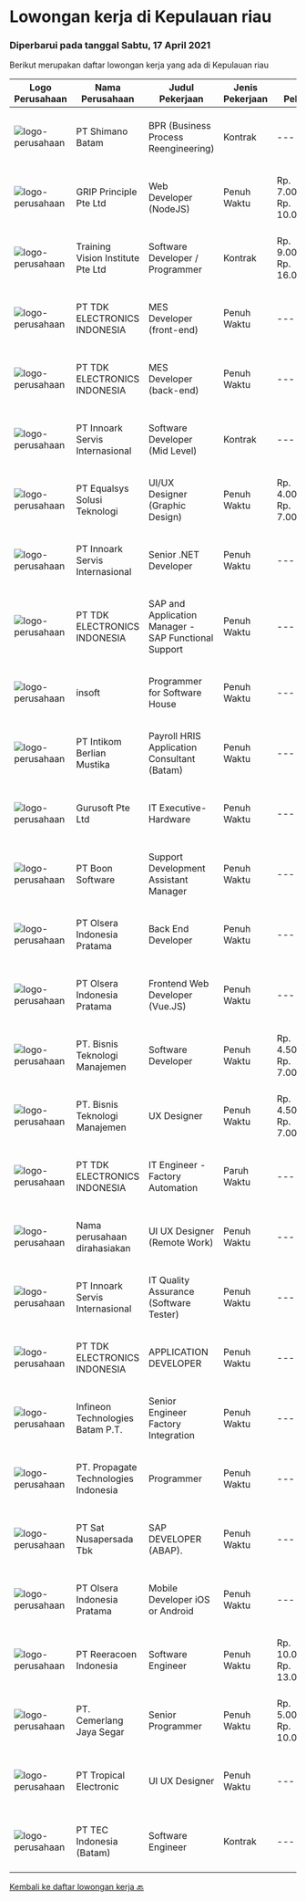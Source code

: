 
  # Lowongan kerja di Kepulauan riau

  ### Diperbarui pada tanggal Sabtu, 17 April 2021

  Berikut merupakan daftar lowongan kerja yang ada di Kepulauan riau

  |Logo Perusahaan | Nama Perusahaan | Judul Pekerjaan | Jenis Pekerjaan | Gaji Pekerjaan | Lokasi | Deskripsi | Tanggal diunggah | Pranala |
  | -------------- | --------------- | --------------- | --------- | --------- | -------------- | ------- | ----------- | ----------- |
  |![logo-perusahaan](https://image-service-cdn.seek.com.au/6aec31a5af5a52b0e326ea3affb5eee4bf6d6e57/ee4dce1061f3f616224767ad58cb2fc751b8d2dc)|PT Shimano Batam|BPR (Business Process Reengineering)|Kontrak|---|Batam|Job Descriptions: Maintain master data and documentation of SAP &amp; Internal system for MM/PP/Inventory. Prepare comprehensive and detailed reports...|Kamis, 15 April 2021|https://www.jobstreet.co.id/id/job/bpr-business-process-reengineering-3507982?token=0~77552a8a-bf05-4a95-87a8-9d1970e9303e&sectionRank=1&jobId=jobstreet-id-job-3507982|
|![logo-perusahaan](https://image-service-cdn.seek.com.au/db7c2c9e625e61146670882a0e1dcf442b8f74a8/ee4dce1061f3f616224767ad58cb2fc751b8d2dc)|GRIP Principle Pte Ltd|Web Developer (NodeJS)|Penuh Waktu|Rp. 7.000.000-Rp. 10.000.000|Batam|WHAT YOU WILL LEARN  Strengthen your full-stack programming skills You'll learn how to write clean code by adhering to our programming best practices...|Jumat, 16 April 2021|https://www.jobstreet.co.id/id/job/web-developer-nodejs-3500896?token=0~77552a8a-bf05-4a95-87a8-9d1970e9303e&sectionRank=2&jobId=jobstreet-id-job-3500896|
|![logo-perusahaan](https://image-service-cdn.seek.com.au/8a8356da5f33b537fb39f80781875422d574af24/ee4dce1061f3f616224767ad58cb2fc751b8d2dc)|Training Vision Institute Pte Ltd|Software Developer / Programmer|Kontrak|Rp. 9.000.000-Rp. 16.000.000|Batam|Job Responsibilities: Work closely with team members to propose design solutions/ specifications for an ERP system (Odoo). Develop Odoo system...|Jumat, 16 April 2021|https://www.jobstreet.co.id/id/job/software-developer-programmer-8458804/origin/sg?token=0~77552a8a-bf05-4a95-87a8-9d1970e9303e&sectionRank=3&jobId=jobstreet-sg-job-8458804|
|![logo-perusahaan](https://image-service-cdn.seek.com.au/06fc1b1a35685ed89d33f0bae42945089dafdcbc/ee4dce1061f3f616224767ad58cb2fc751b8d2dc)|PT TDK ELECTRONICS INDONESIA|MES Developer (front-end)|Penuh Waktu|---|Batam|• Solid front-end web design experience• Excellent knowledge of object-oriented and/or functional programming• Strong native Javascript coding skills•...|Jumat, 16 April 2021|https://www.jobstreet.co.id/id/job/mes-developer-front-end-3509243?token=0~77552a8a-bf05-4a95-87a8-9d1970e9303e&sectionRank=4&jobId=jobstreet-id-job-3509243|
|![logo-perusahaan](https://image-service-cdn.seek.com.au/06fc1b1a35685ed89d33f0bae42945089dafdcbc/ee4dce1061f3f616224767ad58cb2fc751b8d2dc)|PT TDK ELECTRONICS INDONESIA|MES Developer (back-end)|Penuh Waktu|---|Batam|• More than 3 years of experience with C#/.Net development• Participation in medium to large projects using a source control tool (preferably Git)•...|Jumat, 16 April 2021|https://www.jobstreet.co.id/id/job/mes-developer-back-end-3509224?token=0~77552a8a-bf05-4a95-87a8-9d1970e9303e&sectionRank=5&jobId=jobstreet-id-job-3509224|
|![logo-perusahaan](https://image-service-cdn.seek.com.au/42fbf21ac6c754ae349c9ad8b5492f5e88d4f2e7/ee4dce1061f3f616224767ad58cb2fc751b8d2dc)|PT Innoark Servis Internasional|Software Developer (Mid Level)|Kontrak|---|Batam|Responsibilities: Working on project-based requirements Providing solution for issues Providing idea to maintain and improve current working system Be...|Kamis, 15 April 2021|https://www.jobstreet.co.id/id/job/software-developer-mid-level-3499577?token=0~77552a8a-bf05-4a95-87a8-9d1970e9303e&sectionRank=6&jobId=jobstreet-id-job-3499577|
|![logo-perusahaan](https://image-service-cdn.seek.com.au/cf6d9b9362f34572218f6a132da744549ab3eacd/ee4dce1061f3f616224767ad58cb2fc751b8d2dc)|PT Equalsys Solusi Teknologi|UI/UX Designer (Graphic Design)|Penuh Waktu|Rp. 4.000.000-Rp. 7.000.000|Kepulauan Riau|RESPONSIBILITIES Design web based or mobile device application screens Create story boards showing User Interface (UI) work flows Understand User...|Rabu, 14 April 2021|https://www.jobstreet.co.id/id/job/ui-ux-designer-graphic-design-3507141?token=0~77552a8a-bf05-4a95-87a8-9d1970e9303e&sectionRank=7&jobId=jobstreet-id-job-3507141|
|![logo-perusahaan](https://image-service-cdn.seek.com.au/42fbf21ac6c754ae349c9ad8b5492f5e88d4f2e7/ee4dce1061f3f616224767ad58cb2fc751b8d2dc)|PT Innoark Servis Internasional|Senior .NET Developer|Penuh Waktu|---|Batam|We are looking for a Senior .NET Developer to join our IT department and build functional applications and websites.Senior .NET Developer...|Jumat, 16 April 2021|https://www.jobstreet.co.id/id/job/senior-net-developer-3496956?token=0~77552a8a-bf05-4a95-87a8-9d1970e9303e&sectionRank=8&jobId=jobstreet-id-job-3496956|
|![logo-perusahaan](https://image-service-cdn.seek.com.au/06fc1b1a35685ed89d33f0bae42945089dafdcbc/ee4dce1061f3f616224767ad58cb2fc751b8d2dc)|PT TDK ELECTRONICS INDONESIA|SAP and Application Manager - SAP Functional Support|Penuh Waktu|---|Batam|Responsibilities: Project roll out support for software development and global system changes. Propose and implement process improvement and...|Kamis, 15 April 2021|https://www.jobstreet.co.id/id/job/sap-and-application-manager-sap-functional-support-3507501?token=0~77552a8a-bf05-4a95-87a8-9d1970e9303e&sectionRank=9&jobId=jobstreet-id-job-3507501|
|![logo-perusahaan](https://image-service-cdn.seek.com.au/66094247a0ae6e5db0e8ba62e7af9ac66dbd2a23/ee4dce1061f3f616224767ad58cb2fc751b8d2dc)|insoft|Programmer for Software House|Penuh Waktu|---|Batam|Kualifikasi Pengalaman minimal 2 tahun Mampu bekerja dalam tim Mampu bekerja dibawah tekanan Bisa monitoring dan fix Bug Menguasai VB.NET /C#...|Selasa, 13 April 2021|https://www.jobstreet.co.id/id/job/programmer-for-software-house-3492812?token=0~77552a8a-bf05-4a95-87a8-9d1970e9303e&sectionRank=10&jobId=jobstreet-id-job-3492812|
|![logo-perusahaan](https://image-service-cdn.seek.com.au/b347a5db7bae44fc4f1840dce250ff7e192c56cb/ee4dce1061f3f616224767ad58cb2fc751b8d2dc)|PT Intikom Berlian Mustika|Payroll HRIS Application Consultant (Batam)|Penuh Waktu|---|Batam|Requirements: Bachelor Degree / Master Degree in Accounting / Management / Finance / Industrial Engineering / System Information / SDM or other...|Selasa, 13 April 2021|https://www.jobstreet.co.id/id/job/payroll-hris-application-consultant-batam-3505807?token=0~77552a8a-bf05-4a95-87a8-9d1970e9303e&sectionRank=11&jobId=jobstreet-id-job-3505807|
|![logo-perusahaan](https://image-service-cdn.seek.com.au/740d33ca342d936e3da96387adbb30ef56c0eae7/ee4dce1061f3f616224767ad58cb2fc751b8d2dc)|Gurusoft Pte Ltd|IT Executive- Hardware|Penuh Waktu|---|Batam|Job Scope·      Install and Windows &amp; Linux Servers·      Install VM Tools and perform Configuration·      Configuration of Firewalls,...|Sabtu, 10 April 2021|https://www.jobstreet.co.id/id/job/it-executive-hardware-8433959/origin/sg?token=0~77552a8a-bf05-4a95-87a8-9d1970e9303e&sectionRank=12&jobId=jobstreet-sg-job-8433959|
|![logo-perusahaan](https://image-service-cdn.seek.com.au/8728145ff0fbc287e1c03aeffc9911a9f1037806/ee4dce1061f3f616224767ad58cb2fc751b8d2dc)|PT Boon Software|Support  Development Assistant Manager|Penuh Waktu|---|Batam|Requirements Preferably experience in Manager/Assistant Manager role specialized in IT/Computer - Software or equivalent. Candidate must possess at...|Sabtu, 10 April 2021|https://www.jobstreet.co.id/id/job/support-development-assistant-manager-3491115?token=0~77552a8a-bf05-4a95-87a8-9d1970e9303e&sectionRank=13&jobId=jobstreet-id-job-3491115|
|![logo-perusahaan](https://image-service-cdn.seek.com.au/2f0e75280d5afde20d4738d24fb9f8ccf242d1dd/ee4dce1061f3f616224767ad58cb2fc751b8d2dc)|PT Olsera Indonesia Pratama|Back End Developer|Penuh Waktu|---|Batam|Responsibilities: Development in an AGILE environment Create good product with accessibility and security compliance Create good product with...|Sabtu, 10 April 2021|https://www.jobstreet.co.id/id/job/back-end-developer-3491387?token=0~77552a8a-bf05-4a95-87a8-9d1970e9303e&sectionRank=14&jobId=jobstreet-id-job-3491387|
|![logo-perusahaan](https://image-service-cdn.seek.com.au/2f0e75280d5afde20d4738d24fb9f8ccf242d1dd/ee4dce1061f3f616224767ad58cb2fc751b8d2dc)|PT Olsera Indonesia Pratama|Frontend Web Developer (Vue.JS)|Penuh Waktu|---|Batam|Responsibilities: Development in an AGILE environment Create good product with accessibility and security compliance Create good product with...|Sabtu, 10 April 2021|https://www.jobstreet.co.id/id/job/frontend-web-developer-vue-js-3492027?token=0~77552a8a-bf05-4a95-87a8-9d1970e9303e&sectionRank=15&jobId=jobstreet-id-job-3492027|
|![logo-perusahaan](https://image-service-cdn.seek.com.au/070c4f5fd5a72b108dde6f33257c8f456ed5e2aa/ee4dce1061f3f616224767ad58cb2fc751b8d2dc)|PT. Bisnis Teknologi Manajemen|Software Developer|Penuh Waktu|Rp. 4.500.000-Rp. 7.000.000|Batam|Requirements: Candidate must possess at least a Bachelor's Degree in Computer Science or related engineering discipline. At least 1+ years of...|Jumat, 09 April 2021|https://www.jobstreet.co.id/id/job/software-developer-3502916?token=0~77552a8a-bf05-4a95-87a8-9d1970e9303e&sectionRank=16&jobId=jobstreet-id-job-3502916|
|![logo-perusahaan](https://image-service-cdn.seek.com.au/070c4f5fd5a72b108dde6f33257c8f456ed5e2aa/ee4dce1061f3f616224767ad58cb2fc751b8d2dc)|PT. Bisnis Teknologi Manajemen|UX Designer|Penuh Waktu|Rp. 4.500.000-Rp. 7.000.000|Batam|Responsibilities: Facilitate the client’s product vision by researching, conceiving, sketching, prototyping and user-testing experiences for solutions...|Jumat, 09 April 2021|https://www.jobstreet.co.id/id/job/ux-designer-3502884?token=0~77552a8a-bf05-4a95-87a8-9d1970e9303e&sectionRank=17&jobId=jobstreet-id-job-3502884|
|![logo-perusahaan](https://image-service-cdn.seek.com.au/06fc1b1a35685ed89d33f0bae42945089dafdcbc/ee4dce1061f3f616224767ad58cb2fc751b8d2dc)|PT TDK ELECTRONICS INDONESIA|IT Engineer - Factory Automation|Paruh Waktu|---|Batam|Tasks and responsibilities ·        Operation1.    Ensuring the availability and reliability of Factory Automation System.2.    Ensuring the...|Kamis, 08 April 2021|https://www.jobstreet.co.id/id/job/it-engineer-factory-automation-3501892?token=0~77552a8a-bf05-4a95-87a8-9d1970e9303e&sectionRank=18&jobId=jobstreet-id-job-3501892|
|![logo-perusahaan](https://us.123rf.com/450wm/pavelstasevich/pavelstasevich1811/pavelstasevich181101027/112815900-stock-vector-no-image-available-icon-flat-vector.jpg?ver=6)|Nama perusahaan dirahasiakan|UI UX Designer (Remote Work)|Penuh Waktu|---|Kepulauan Riau|We are looking for UI/UX Designers to join our in-house product development team.Responsibilities include gathering user requirements, designing...|Rabu, 07 April 2021|https://www.jobstreet.co.id/id/job/ui-ux-designer-remote-work-3500916?token=0~77552a8a-bf05-4a95-87a8-9d1970e9303e&sectionRank=19&jobId=jobstreet-id-job-3500916|
|![logo-perusahaan](https://image-service-cdn.seek.com.au/42fbf21ac6c754ae349c9ad8b5492f5e88d4f2e7/ee4dce1061f3f616224767ad58cb2fc751b8d2dc)|PT Innoark Servis Internasional|IT Quality Assurance (Software Tester)|Penuh Waktu|---|Batam|Requirement: Candidate must possess at least Bachelor's Degree in Computer Science/Information Technology or equivalent. Required language(s): Bahasa...|Selasa, 06 April 2021|https://www.jobstreet.co.id/id/job/it-quality-assurance-software-tester-3499559?token=0~77552a8a-bf05-4a95-87a8-9d1970e9303e&sectionRank=20&jobId=jobstreet-id-job-3499559|
|![logo-perusahaan](https://image-service-cdn.seek.com.au/06fc1b1a35685ed89d33f0bae42945089dafdcbc/ee4dce1061f3f616224767ad58cb2fc751b8d2dc)|PT TDK ELECTRONICS INDONESIA|APPLICATION DEVELOPER|Penuh Waktu|---|Batam|Development of software applications utilizing project management best practices. Implementation of processes design in application with reference to...|Kamis, 08 April 2021|https://www.jobstreet.co.id/id/job/application-developer-3501247?token=0~77552a8a-bf05-4a95-87a8-9d1970e9303e&sectionRank=21&jobId=jobstreet-id-job-3501247|
|![logo-perusahaan](https://image-service-cdn.seek.com.au/14f42c0280ce1186e0295310777a6ff18d11ed40/ee4dce1061f3f616224767ad58cb2fc751b8d2dc)|Infineon Technologies Batam P.T.|Senior Engineer Factory Integration|Penuh Waktu|---|Batam|Part of your life. Part of tomorrow.We make life easier, safer and greener - with technology that achieves more, consumes less and is accessible to...|Kamis, 08 April 2021|https://www.jobstreet.co.id/id/job/senior-engineer-factory-integration-8462657/origin/sg?token=0~77552a8a-bf05-4a95-87a8-9d1970e9303e&sectionRank=22&jobId=jobstreet-sg-job-8462657|
|![logo-perusahaan](https://us.123rf.com/450wm/pavelstasevich/pavelstasevich1811/pavelstasevich181101027/112815900-stock-vector-no-image-available-icon-flat-vector.jpg?ver=6)|PT. Propagate Technologies Indonesia|Programmer|Penuh Waktu|---|Batam|Candidate must possess at least Bachelor's Degree in Computer Science/Information Technology or equivalent. At least 2 Year(s) of working experience...|Senin, 05 April 2021|https://www.jobstreet.co.id/id/job/programmer-3492419?token=0~77552a8a-bf05-4a95-87a8-9d1970e9303e&sectionRank=23&jobId=jobstreet-id-job-3492419|
|![logo-perusahaan](https://image-service-cdn.seek.com.au/cdb9ed79cc2a1e8e2728f5f222b6bb14bdb8265e/ee4dce1061f3f616224767ad58cb2fc751b8d2dc)|PT Sat Nusapersada Tbk|SAP DEVELOPER (ABAP).|Penuh Waktu|---|Batam|Main Responsibilities : Designs, codes, tests, and implements programs. Performs unit tests, monitors results, and takes required corrective actions...|Selasa, 06 April 2021|https://www.jobstreet.co.id/id/job/sap-developer-abap-3499517?token=0~77552a8a-bf05-4a95-87a8-9d1970e9303e&sectionRank=24&jobId=jobstreet-id-job-3499517|
|![logo-perusahaan](https://image-service-cdn.seek.com.au/2f0e75280d5afde20d4738d24fb9f8ccf242d1dd/ee4dce1061f3f616224767ad58cb2fc751b8d2dc)|PT Olsera Indonesia Pratama|Mobile Developer iOS or Android|Penuh Waktu|---|Batam|Responsibilities: Development in an AGILE environment Create good product with accessibility and security compliance Create good product with...|Jumat, 02 April 2021|https://www.jobstreet.co.id/id/job/mobile-developer-ios-or-android-3485136?token=0~77552a8a-bf05-4a95-87a8-9d1970e9303e&sectionRank=25&jobId=jobstreet-id-job-3485136|
|![logo-perusahaan](https://image-service-cdn.seek.com.au/937201ecb5f79152c7101de1a55ef90302a01e10/ee4dce1061f3f616224767ad58cb2fc751b8d2dc)|PT Reeracoen Indonesia|Software Engineer|Penuh Waktu|Rp. 10.000.000-Rp. 13.000.000|Batam|SOFTWARE ENGINEER (BATAM) [49352] COMPANY CATEGORY: IT JOB SUMMARY:You are expected to take on more challenging tasks including: Design, build and...|Kamis, 01 April 2021|https://www.jobstreet.co.id/id/job/software-engineer-3496248?token=0~77552a8a-bf05-4a95-87a8-9d1970e9303e&sectionRank=26&jobId=jobstreet-id-job-3496248|
|![logo-perusahaan](https://image-service-cdn.seek.com.au/42d26f95063772dbf7625b0522e22228efd7c35d/ee4dce1061f3f616224767ad58cb2fc751b8d2dc)|PT. Cemerlang Jaya Segar|Senior Programmer|Penuh Waktu|Rp. 5.000.000-Rp. 10.000.000|Batam|Requirements: If accepted, willing to be placed in Batam More than 2 years professional experience in Web Development Required Skills: Nodejs,...|Jumat, 02 April 2021|https://www.jobstreet.co.id/id/job/senior-programmer-3484775?token=0~77552a8a-bf05-4a95-87a8-9d1970e9303e&sectionRank=27&jobId=jobstreet-id-job-3484775|
|![logo-perusahaan](https://image-service-cdn.seek.com.au/c183a5977e9b28a01f1d696f012d008c1a078946/ee4dce1061f3f616224767ad58cb2fc751b8d2dc)|PT Tropical Electronic|UI UX Designer|Penuh Waktu|---|Batam|Fast growing foreign company looking for talented UI/UX designer. Candidate must have understanding with user design principles, web standard and...|Selasa, 30 Maret 2021|https://www.jobstreet.co.id/id/job/ui-ux-designer-3494129?token=0~77552a8a-bf05-4a95-87a8-9d1970e9303e&sectionRank=28&jobId=jobstreet-id-job-3494129|
|![logo-perusahaan](https://image-service-cdn.seek.com.au/18922dc24234f64060e074f0e7093dddd2da8344/ee4dce1061f3f616224767ad58cb2fc751b8d2dc)|PT TEC Indonesia (Batam)|Software Engineer|Kontrak|---|Batam|Requirement : Bachelor degree in Electrical Engineer/Computer Science Good skill to operate C++ or familiar with C#, Android, VB, Java, web...|Kamis, 25 Maret 2021|https://www.jobstreet.co.id/id/job/software-engineer-3490338?token=0~77552a8a-bf05-4a95-87a8-9d1970e9303e&sectionRank=29&jobId=jobstreet-id-job-3490338|


  [Kembali ke daftar lowongan kerja 🔙](../README.md#daftar-lowongan-kerja)
  